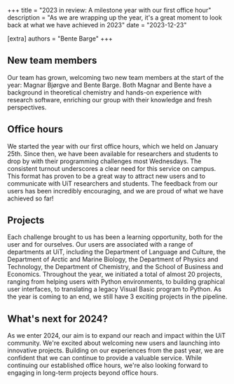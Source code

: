 +++
title = "2023 in review: A milestone year with our first office hour"
description = "As we are wrapping up the year, it's a great moment to look back at what we have achieved in 2023"
date = "2023-12-23"

[extra]
authors = "Bente Barge"
+++

## New team members

Our team has grown, welcoming two new team members at the start of the year:
Magnar Bjørgve and Bente Barge. Both Magnar and Bente have a background in
theoretical chemistry and hands-on experience with research software, enriching
our group with their knowledge and fresh perspectives.


## Office hours

We started the year with our first office hours, which we held on January
25th. Since then, we have been available for researchers and students to drop
by with their programming challenges most Wednesdays. The consistent turnout
underscores a clear need for this service on campus. This format has proven to
be a great way to attract new users and to communicate with UiT researchers and
students. The feedback from our users has been incredibly encouraging, and we
are proud of what we have achieved so far!


## Projects

Each challenge brought to us has been a learning opportunity, both for the user
and for ourselves. Our users are associated with a range of departments at UiT,
including the Department of Language and Culture, the Department of Arctic and
Marine Biology, the Department of Physics and Technology, the Department of
Chemistry, and the School of Business and Economics. Throughout the year, we
initiated a total of almost 20 projects, ranging from helping users with Python
environments, to building graphical user interfaces, to translating a legacy
Visual Basic program to Python.
As the year is coming to an end, we still have 3 exciting projects in
the pipeline.


## What's next for 2024?

As we enter 2024, our aim is to expand our reach and impact within the UiT
community. We're excited about welcoming new users and launching into
innovative projects. Building on our experiences from the past year, we are
confident that we can continue to provide a valuable service. While continuing
our established office hours, we're also looking forward to engaging in
long-term projects beyond office hours.
